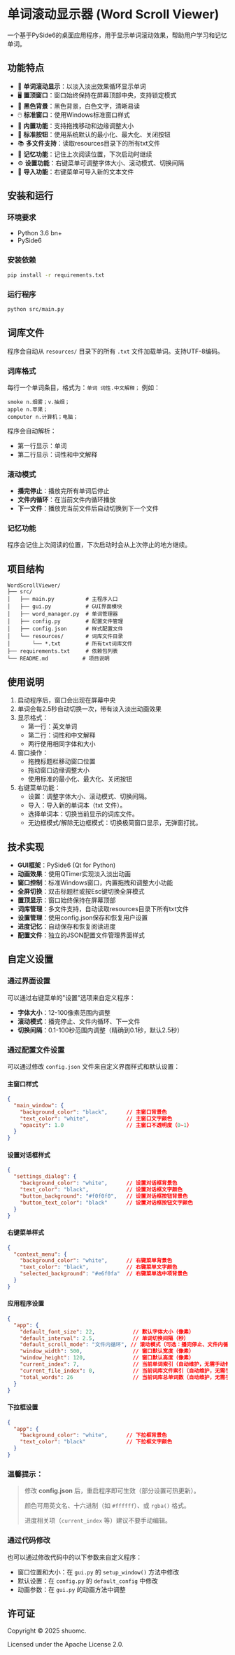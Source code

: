 # 单词滚动显示器 (Word Scroll Viewer)

一个基于PySide6的桌面应用程序，用于显示单词滚动效果，帮助用户学习和记忆单词。

## 功能特点

- 🎯 **单词滚动显示**：以淡入淡出效果循环显示单词
- 🖥️ **置顶窗口**：窗口始终保持在屏幕顶部中央，支持锁定模式
- 🎨 **黑色背景**：黑色背景，白色文字，清晰易读
- 🖱️ **标准窗口**：使用Windows标准窗口样式
- 📏 **内置功能**：支持拖拽移动和边缘调整大小
- 🔘 **标准按钮**：使用系统默认的最小化、最大化、关闭按钮
- 📚 **多文件支持**：读取resources目录下的所有txt文件
- 💾 **记忆功能**：记住上次阅读位置，下次启动时继续
- ⚙️ **设置功能**：右键菜单可调整字体大小、滚动模式、切换间隔
- 📁 **导入功能**：右键菜单可导入新的文本文件

## 安装和运行

### 环境要求
- Python 3.6 bn+
- PySide6

### 安装依赖
```bash
pip install -r requirements.txt
```

### 运行程序
```bash
python src/main.py
```

## 词库文件

程序会自动从 `resources/` 目录下的所有 `.txt` 文件加载单词。支持UTF-8编码。

### 词库格式
每行一个单词条目，格式为：`单词 词性.中文解释；`
例如：
```
smoke n.烟雾；v.抽烟；
apple n.苹果；
computer n.计算机；电脑；
```

程序会自动解析：
- 第一行显示：单词
- 第二行显示：词性和中文解释

### 滚动模式
- **播完停止**：播放完所有单词后停止
- **文件内循环**：在当前文件内循环播放
- **下一文件**：播放完当前文件后自动切换到下一个文件

### 记忆功能
程序会记住上次阅读的位置，下次启动时会从上次停止的地方继续。

## 项目结构

```
WordScrollViewer/
├── src/
│   ├── main.py          # 主程序入口
│   ├── gui.py           # GUI界面模块
│   ├── word_manager.py  # 单词管理器
│   ├── config.py        # 配置文件管理
│   ├── config.json      # 样式配置文件
│   └── resources/       # 词库文件目录
│       └── *.txt        # 所有txt词库文件
├── requirements.txt     # 依赖包列表
└── README.md           # 项目说明
```

## 使用说明

1. 启动程序后，窗口会出现在屏幕中央
2. 单词会每2.5秒自动切换一次，带有淡入淡出动画效果
3. 显示格式：
   - 第一行：英文单词
   - 第二行：词性和中文解释
   - 两行使用相同字体和大小
4. 窗口操作：
   - 拖拽标题栏移动窗口位置
   - 拖动窗口边缘调整大小
   - 使用标准的最小化、最大化、关闭按钮
5. 右键菜单功能：
   - 设置：调整字体大小、滚动模式、切换间隔。
   - 导入：导入新的单词本（txt 文件）。
   - 选择单词本：切换当前显示的词库文件。
   - 无边框模式/解除无边框模式：切换极简窗口显示，无弹窗打扰。

## 技术实现

- **GUI框架**：PySide6 (Qt for Python)
- **动画效果**：使用QTimer实现淡入淡出动画
- **窗口控制**：标准Windows窗口，内置拖拽和调整大小功能
- **全屏切换**：双击标题栏或按Esc键切换全屏模式
- **置顶显示**：窗口始终保持在屏幕顶部
- **词库管理**：多文件支持，自动读取resources目录下所有txt文件
- **设置管理**：使用config.json保存和恢复用户设置
- **进度记忆**：自动保存和恢复阅读进度
- **配置文件**：独立的JSON配置文件管理界面样式

## 自定义设置

### 通过界面设置
可以通过右键菜单的"设置"选项来自定义程序：

- **字体大小**：12-100像素范围内调整
- **滚动模式**：播完停止、文件内循环、下一文件
- **切换间隔**：0.1-100秒范围内调整（精确到0.1秒，默认2.5秒）

### 通过配置文件设置
可以通过修改 `config.json` 文件来自定义界面样式和默认设置：

#### 主窗口样式
```json
{
  "main_window": {
    "background_color": "black",      // 主窗口背景色
    "text_color": "white",            // 主窗口文字颜色
    "opacity": 1.0                    // 主窗口不透明度（0~1）
  }
}
```

#### 设置对话框样式
```json
{
  "settings_dialog": {
    "background_color": "white",      // 设置对话框背景色
    "text_color": "black",            // 设置对话框文字颜色
    "button_background": "#f0f0f0",   // 设置对话框按钮背景色
    "button_text_color": "black"      // 设置对话框按钮文字颜色
  }
}
```

#### 右键菜单样式
```json
{
  "context_menu": {
    "background_color": "white",      // 右键菜单背景色
    "text_color": "black",            // 右键菜单文字颜色
    "selected_background": "#e6f0fa"  // 右键菜单选中项背景色
  }
}
```

#### 应用程序设置
```json
{
  "app": {
    "default_font_size": 22,            // 默认字体大小（像素）
    "default_interval": 2.5,            // 单词切换间隔（秒）
    "default_scroll_mode": "文件内循环", // 滚动模式（可选：播完停止、文件内循环、下一文件）
    "window_width": 500,                // 窗口默认宽度（像素）
    "window_height": 120,               // 窗口默认高度（像素）
    "current_index": 7,                 // 当前单词索引（自动维护，无需手动修改）
    "current_file_index": 0,            // 当前词库文件索引（自动维护，无需手动修改）
    "total_words": 26                   // 当前词库总单词数（自动维护，无需手动修改）
  }
}
```

#### 下拉框设置
```json
{
  "app": {
    "background_color": "white",      // 下拉框背景色
    "text_color": "black"             // 下拉框文字颜色
  }
}
```

### 温馨提示：
> 修改 **config.json** 后，重启程序即可生效（部分设置可热更新）。
> 
> 颜色可用英文名、十六进制（如 `#ffffff`）、或 `rgba()` 格式。
> 
> 进度相关项（`current_index` 等）建议不要手动编辑。

### 通过代码修改
也可以通过修改代码中的以下参数来自定义程序：

- 窗口位置和大小：在 `gui.py` 的 `setup_window()` 方法中修改
- 默认设置：在 `config.py` 的 `default_config` 中修改
- 动画参数：在 `gui.py` 的动画方法中调整

## 许可证

Copyright © 2025 shuomc.

Licensed under the Apache License 2.0.